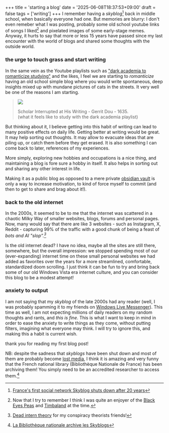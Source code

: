 +++
title = 'starting a blog'
date = '2025-06-08T18:37:53+09:00'
draft = false
tags = ['writing']
+++
I remember having a *skyblog*[^1] back in middle school, when basically everyone had one. But memories are blurry: I don't even remeber what I was posting, probably some old school youtube links of songs I liked[^2] and pixelated images of some early-stage memes. Anyway, it hurts to say that more or less 15 years have passed since my last encounter with the world of blogs and shared some thoughts with the outside world.
### the urge to touch grass and start writing
In the same vein as the Youtube playlists such as ["dark academia to romanticize studying"](https://www.youtube.com/watch?v=k5rEQ2wFPUw) and the likes, I feel we are starting to *romanticize* having an old school simple blog where you would write spontaneous, deep insights mixed up with mundane pictures of cats in the streets. It very well be one of the reasons I am starting. 

> ![](/images/blog/vanitas.jpg)
> 
> Scholar Interrupted at His Writing - Gerrit Dou - 1635.       
> (what it feels like to study with the dark academia playlist)

But thinking about it, I believe getting into this habit of writing can lead to many positive effects on daily life. Getting better at writing would be great. It may help sorting out thoughts. It may allow to evacuate ideas that are piling up, or catch them before they get erased. It is also something I can come back to later, references of my experiences.

More simply, exploring new hobbies and occupations is a nice thing, and maintaining a blog is fore sure a hobby in itself. It also helps in sorting out and sharing any other interest in life.

Making it as a public blog as opposed to a mere private [obsidian vault](https://obsidian.md/) is only a way to increase motivation, to kind of force myself to commit (and then to get to share and brag about it!).
### back to the old internet
In the 2000s, it seemed to be to me that the internet was scattered in a chaotic Milky Way of smaller websites, blogs, forums and personal pages. Now, many would say that there are like 3 websites - such as Instagram, X, Reddit - capturing 99% of the traffic with a good chunk of being a feast of *bots and AI "slop".[^3]* 

Is the old internet dead? I have no idea, maybe all the sites are still there, somewhere, but the overall impression: we stopped spending most of our (ever-expanding) internet time on these small personal websites we had added as favorites over the years for a more streamlined, comfortable, standardized doom scrolling. I just think it can be fun to try and bring back some of our old Windows Vista era internet culture, and you can consider this blog to be a modest attempt!
### anxiety to output
I am not saying that my *skyblog* of the late 2000s had any reader (well, I was probably spamming it to my friends on [Windows Live Messenger](https://en.wikipedia.org/wiki/MSN_Messenger)). This time as well, I am not expecting millions of daily readers on my random thoughts and rants, and *this is fine*. This is what I want to keep in mind in order to ease the anxiety to write things as they come, without putting filters, imagining what everyone may think. I will try to ignore this, and making this a habit is current wish.

thank you for reading my first blog post!

NB: despite the sadness that *skyblogs* have been shut down and most of them are probably become [lost media](https://en.wikipedia.org/wiki/Lost_media), I think it is amazing and very funny that the French national library (Bibliothèque Nationale de France) has been archiving them! You simply need to be an accredited researcher to access them.[^4]

[^1]: [France's first social network Skyblog shuts down after 20 years](https://www.rfi.fr/en/france/20230820-france-s-first-social-network-skyblog-shuts-down-after-20-years)
[^2]: Now that I try to remember I think I was quite an enjoyer of the [Black Eyes Peas](https://en.wikipedia.org/wiki/Black_Eyed_Peas) and [Timbaland](https://en.wikipedia.org/wiki/Timbaland) at the time.
[^3]: [Dead intern theory](https://en.wikipedia.org/wiki/Dead_Internet_theory) for my conspiracy theorists friends!
[^4]: [La Bibliothèque nationale archive les Skyblogs](https://www.bnf.fr/fr/la-bibliotheque-nationale-archive-les-skyblogs)